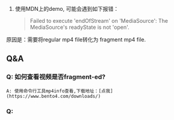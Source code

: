 1. 使用MDN上的demo, 可能会遇到如下报错：

    > Failed to execute 'endOfStream' on 'MediaSource': The MediaSource's readyState is not 'open'.

原因是：需要将regular mp4 file转化为 fragment mp4 file.

## Q&A

### Q: 如何查看视频是否fragment-ed?

    A: 使用命令行工具mp4info查看,下载地址：[点我](https://www.bento4.com/downloads/)
### Q: 